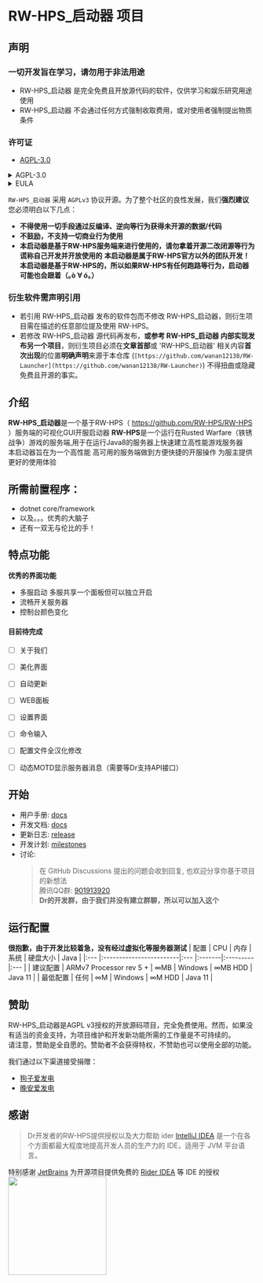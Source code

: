 # RW-HPS_启动器 项目
## 声明
### 一切开发旨在学习，请勿用于非法用途
- RW-HPS_启动器 是完全免费且开放源代码的软件，仅供学习和娱乐研究用途使用
- RW-HPS_启动器 不会通过任何方式强制收取费用，或对使用者强制提出物质条件
### 许可证
- [AGPL-3.0](https://www.gnu.org/licenses/agpl-3.0.html)
<details>
  <summary>AGPL-3.0</summary>

```
Copyright (C) 2020-2022 RW-HPS Team and contributors.

This program is free software: you can redistribute it and/or modify
it under the terms of the GNU Affero General Public License as
published by the Free Software Foundation, either version 3 of the
License.

This program is distributed in the hope that it will be useful,
but WITHOUT ANY WARRANTY; without even the implied warranty of
MERCHANTABILITY or FITNESS FOR A PARTICULAR PURPOSE.  See the
GNU Affero General Public License for more details.

You should have received a copy of the GNU Affero General Public License
along with this program.  If not, see <http://www.gnu.org/licenses/>.
```
</details>

<details>
  <summary>EULA</summary>

```
版权所有©2022 RW-HPS.Team <RW-HPS@der.kim>

允许在其遵守CC BY-NC-SA 4.0协议的同时，每个人复制和分发此许可证文档的逐字记录副本，且允许对其进行更改，但必须保留其版权信息与原作者。

请务必仔细阅读和理解通用用户协议书中规定的所有权利和限制。在使用前，您需要仔细阅读并决定接受或不接受本协议的条款。除非或直至您接受本协议的条款，否则本软件及其相关副本、相关程序代码或相关资源不得在您的任何终端上下载、安装或使用。

您一旦下载、使用本软件及其相关副本、相关程序代码或相关资源，即表示您同意接受本协议各项条款的约束。如您不同意本协议中的条款，您则应当立即删除本软件、附属资源及其相关源代码。

本软件权利只许可使用，而不出售。

本协议与GNU Affero通用公共许可证(即AGPL协议)共同作为本软件与您的协议，且本协议与AGPL协议的冲突部分均按照本协议约束。您必须同时同意并遵守本协议与AGPL协议，否则，您应立即卸载、删除本软件、附属资源及其相关源代码。
```
</details>

`RW-HPS_启动器` 采用 `AGPLv3` 协议开源。为了整个社区的良性发展，我们**强烈建议**您必须明白以下几点：
- **不得使用一切手段通过反编译、逆向等行为获得未开源的数据/代码**
- **不鼓励，不支持一切商业行为使用**
- **本启动器是基于RW-HPS服务端来进行使用的，请勿拿着开源二改闭源等行为谎称自己开发并开放使用的**
  **本启动器是属于RW-HPS官方以外的团队开发！**
  **本启动器是基于RW-HPS的，所以如果RW-HPS有任何跑路等行为，启动器可能也会跟着（｡ò ∀ ó｡）**

### 衍生软件需声明引用

- 若引用 RW-HPS_启动器 发布的软件包而不修改 RW-HPS_启动器，则衍生项目需在描述的任意部位提及使用 RW-HPS。
- 若修改 RW-HPS_启动器 源代码再发布，**或参考 RW-HPS_启动器 内部实现发布另一个项目**，则衍生项目必须在**文章首部**或 'RW-HPS_启动器' 相关内容**首次出现**的位置**明确声明**来源于本仓库 (`[https://github.com/wanan12138/RW-Launcher](https://github.com/wanan12138/RW-Launcher)`) 不得扭曲或隐藏免费且开源的事实。


## 介绍
**RW-HPS_启动器**是一个基于RW-HPS（ https://github.com/RW-HPS/RW-HPS ）服务端的可视化GUI开服启动器
**RW-HPS**是一个运行在Rusted Warfare（铁锈战争）游戏的服务端,用于在运行Java8的服务器上快速建立高性能游戏服务器  
本启动器旨在为一个高性能 高可用的服务端做到方便快捷的开服操作 为服主提供更好的使用体验


## 所需前置程序：
- dotnet core/framework
- 以及。。。优秀的大脑子
- 还有一双无与伦比的手！


## 特点功能

**优秀的界面功能**
- 多服启动 多服共享一个面板但可以独立开启
- 流畅开关服务器
- 控制台颜色变化


#### 目前待完成
- [ ] 关于我们
- [ ] 美化界面
- [ ] 自动更新
- [ ] WEB面板
- [ ] 设置界面
- [ ] 命令输入
- [ ] 配置文件全汉化修改
- [ ] 动态MOTD显示服务器消息（需要等Dr支持API接口）


## 开始
- 用户手册: [docs](docs/zh/run/UserManual.md)
- 开发文档: [docs](docs/zh/README.md)
- 更新日志: [release](/releases)
- 开发计划: [milestones](/milestones)
- 讨论:
  > 在 GitHub Discussions 提出的问题会收到回复, 也欢迎分享你基于项目的新想法  
  > 腾讯QQ群: [901913920](https://qm.qq.com/cgi-bin/qm/qr?k=qhJ6ekYF9pD9jO6j8H2rZw8ePAVypoU0&jump_from=webapi)      
 **Dr的开发群，由于我们并没有建立群聊，所以可以加入这个**


## 运行配置
**很抱歉，由于开发比较着急，没有经过虚拟化等服务器测试**
| 配置 		| CPU                     | 内存 	| 系统 			 | 硬盘大小 	   | Java      |
|:--- 		|:------------------------|:---     |:-------|:---------|:---       |
| 建议配置 	| ARMv7 Processor rev 5 + | ∞MB      | Windows | ∞MB HDD | Java 11   |
| 最低配置 	| 任何                      | ∞M      | Windows     | ∞M HDD  | Java 11   |
  

## 赞助
RW-HPS_启动器是AGPL v3授权的开放源码项目，完全免费使用。然而，如果没有适当的资金支持，为项目维护和开发新功能所需的工作量是不可持续的。  
请注意，赞助是全自愿的。赞助者不会获得特权，不赞助也可以使用全部的功能。

我们通过以下渠道接受捐赠：  
+ [狗子爱发电]()
+ [晚安爱发电]()


## 感谢
> Dr开发者的RW-HPS提供授权以及大力帮助
ider
> [IntelliJ IDEA](https://zh.wikipedia.org/zh-hans/IntelliJ_IDEA) 是一个在各个方面都最大程度地提高开发人员的生产力的 IDE，适用于 JVM 平台语言。

特别感谢 [JetBrains](https://www.jetbrains.com/?from=rw-hps) 为开源项目提供免费的 [Rider IDEA](https://www.jetbrains.com/idea/?from=rw-hps) 等 IDE 的授权  
[<img src=".github/jetbrains-variant-3.png" width="200"/>](https://www.jetbrains.com/?from=rw-hps)
